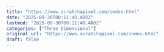 ```yaml
---
title: "https://www.scratchapixel.com/index.html"
date: "2025-09-30T00:11:40.400Z"
lastmod: "2025-09-30T00:11:40.400Z"
categories: ["Three Dimensional"]
original_url: "https://www.scratchapixel.com/index.html"
draft: false
---
```

